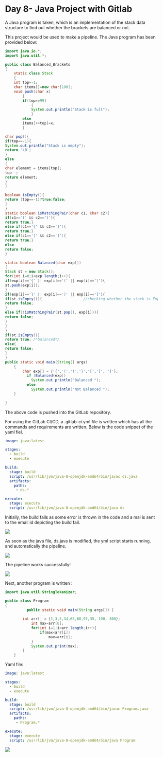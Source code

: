 # Day 8-  Java Project with Gitlab

A Java program is taken, which is an implementation of the stack data structure to find out whether the brackets are balanced or not.

This project would be used to make a pipeline. The Java program has been provided below:

```java
import java.io.*;
import java.util.*;

public class Balanced_Brackets
{
    static class Stack
    {
    int top=-1;
    char items[]=new char[100];
    void push(char x)
        {
        if(top==99)
            {  
            System.out.println("Stack is full");
            }   
        else
        items[++top]=x;
        } 

char pop(){
if(top==-1){ 
System.out.println("Stack is empty");
return '\0';
} 
else
{ 
char element = items[top];
top--;
return element;
} 
}

boolean isEmpty(){
return (top==-1)?true:false;
} 
}
static boolean isMatchingPair(char c1, char c2){
if(c1=='(' && c2==')'){
return true;}
else if(c1=='{' && c2=='}'){
return true;}
else if(c1=='[' && c2==']'){
return true;}
else
return false;
}

static boolean Balanced(char exp[])
{
Stack st = new Stack();
for(int i=0;i<exp.length;i++){
if(exp[i]=='{' || exp[i]=='(' || exp[i]=='['){
st.push(exp[i]);
}
if(exp[i]=='}' || exp[i]==')' || exp[i]==']'){
if(st.isEmpty()){                   //checking whether the stack is Empty
return false;
}
else if(!isMatchingPair(st.pop(), exp[i])){
return false;
}
}
}
if(st.isEmpty()) 
return true; /*balanced*/
else{   
return false; 
}  
}
public static void main(String[] args)  
    { 
        char exp[] = {'{','(',')','}','[',']', '{'}; 
          if (Balanced(exp)) 
            System.out.println("Balanced "); 
          else
            System.out.println("Not Balanced ");   
    } 
    
}
```

The above code is pushed into the GitLab repository.

For using the GitLab CI/CD, a .gitlab-ci.yml file is written which has all the commands and requirements are written. Below is the code snippet  of the yaml fiel.

```yaml
image: java:latest

stages:
  - build
  - execute

build:
  stage: build
  script: /usr/lib/jvm/java-8-openjdk-amd64/bin/javac ds.java
  artifacts:
    paths:
     - ds.*

execute:
  stage: execute
  script: /usr/lib/jvm/java-8-openjdk-amd64/bin/java ds

```

Initially, the build fails as some error is thrown in the code and a mal is sent to the email id depicting the build fail.

![](images/Screenshot%20(972).png)

As soon as the java file, ds.java  is modified, the yml script starts running, and automatically the pipeline.

![](images/Screenshot%20(974).png)

The pipeline works successfully!

![](images/Screenshot%20(979).png)

Next, another program is written :

```java
import java.util.StringTokenizer;

public class Program
{ 
		  public static void main(String args[]) {
			  
	    int arr[] = {1,3,5,34,65,68,97,35, 100, 800}; 
	        int max=arr[0];  
	        for(int i=1;i<arr.length;i++){  
	            if(max<arr[i])  
	                max=arr[i];  
	        }  
	        System.out.print(max);  
	    }  
	}  


```

Yaml file:

```yaml
image: java:latest

stages:
  - build
  - execute

build:
  stage: build
  script: /usr/lib/jvm/java-8-openjdk-amd64/bin/javac Program.java
  artifacts:
    paths:
     - Program.*

execute:
  stage: execute
  script: /usr/lib/jvm/java-8-openjdk-amd64/bin/java Program

```

![](images/Screenshot%20(979).png)